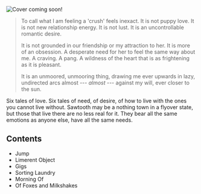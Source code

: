 ---
---

![Cover coming soon!](https://via.placeholder.com/1024x1583.png?text=A+Wildness+of+the+Heart)

> To call what I am feeling a 'crush' feels inexact. It is not puppy love. It is not new relationship energy. It is not lust. It is an uncontrollable romantic desire.
>
> It is not grounded in our friendship or my attraction to her. It is more of an obsession. A desperate need for her to feel the same way about me. A craving. A pang. A wildness of the heart that is as frightening as it is pleasant.
>
> It is an unmoored, unmooring thing, drawing me ever upwards in lazy, undirected arcs almost --- *almost* --- against my will, ever closer to the sun.

Six tales of love. Six tales of need, of desire, of how to live with the ones you cannot live without. Sawtooth may be a nothing town in a flyover state, but those that live there are no less real for it. They bear all the same emotions as anyone else, have all the same needs.

## Contents

* Jump
* Limerent Object
* Gigs
* Sorting Laundry
* Morning Of
* Of Foxes and Milkshakes
